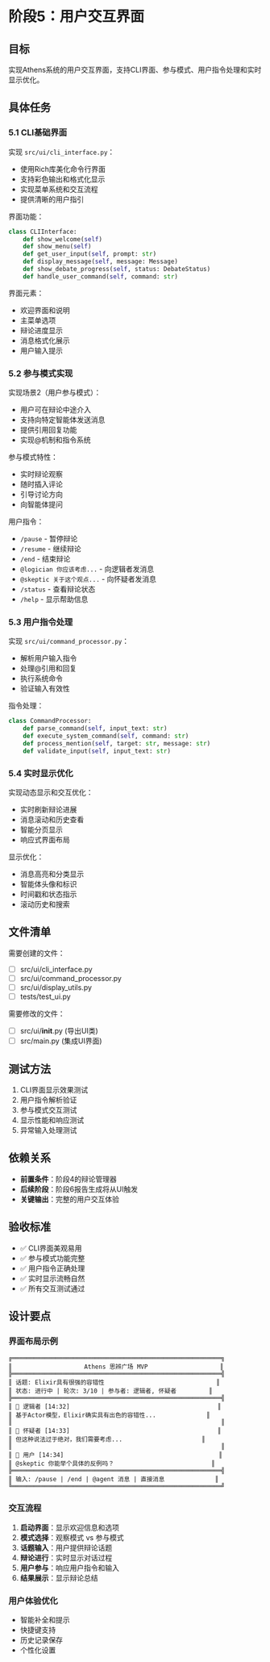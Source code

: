 # 阶段5：用户交互界面

## 目标
实现Athens系统的用户交互界面，支持CLI界面、参与模式、用户指令处理和实时显示优化。

## 具体任务

### 5.1 CLI基础界面
实现 `src/ui/cli_interface.py`：
- 使用Rich库美化命令行界面
- 支持彩色输出和格式化显示
- 实现菜单系统和交互流程
- 提供清晰的用户指引

界面功能：
```python
class CLIInterface:
    def show_welcome(self)
    def show_menu(self)
    def get_user_input(self, prompt: str)
    def display_message(self, message: Message)
    def show_debate_progress(self, status: DebateStatus)
    def handle_user_command(self, command: str)
```

界面元素：
- 欢迎界面和说明
- 主菜单选项
- 辩论进度显示
- 消息格式化展示
- 用户输入提示

### 5.2 参与模式实现
实现场景2（用户参与模式）：
- 用户可在辩论中途介入
- 支持向特定智能体发送消息
- 提供引用回复功能
- 实现@机制和指令系统

参与模式特性：
- 实时辩论观察
- 随时插入评论
- 引导讨论方向
- 向智能体提问

用户指令：
- `/pause` - 暂停辩论
- `/resume` - 继续辩论
- `/end` - 结束辩论
- `@logician 你应该考虑...` - 向逻辑者发消息
- `@skeptic 关于这个观点...` - 向怀疑者发消息
- `/status` - 查看辩论状态
- `/help` - 显示帮助信息

### 5.3 用户指令处理
实现 `src/ui/command_processor.py`：
- 解析用户输入指令
- 处理@引用和回复
- 执行系统命令
- 验证输入有效性

指令处理：
```python
class CommandProcessor:
    def parse_command(self, input_text: str)
    def execute_system_command(self, command: str)
    def process_mention(self, target: str, message: str)
    def validate_input(self, input_text: str)
```

### 5.4 实时显示优化
实现动态显示和交互优化：
- 实时刷新辩论进展
- 消息滚动和历史查看
- 智能分页显示
- 响应式界面布局

显示优化：
- 消息高亮和分类显示
- 智能体头像和标识
- 时间戳和状态指示
- 滚动历史和搜索

## 文件清单
需要创建的文件：
- [ ] src/ui/cli_interface.py
- [ ] src/ui/command_processor.py
- [ ] src/ui/display_utils.py
- [ ] tests/test_ui.py

需要修改的文件：
- [ ] src/ui/__init__.py (导出UI类)
- [ ] src/main.py (集成UI界面)

## 测试方法
1. CLI界面显示效果测试
2. 用户指令解析验证
3. 参与模式交互测试
4. 显示性能和响应测试
5. 异常输入处理测试

## 依赖关系
- **前置条件**：阶段4的辩论管理器
- **后续阶段**：阶段6报告生成将从UI触发
- **关键输出**：完整的用户交互体验

## 验收标准
- ✅ CLI界面美观易用
- ✅ 参与模式功能完整
- ✅ 用户指令正确处理
- ✅ 实时显示流畅自然
- ✅ 所有交互测试通过

## 设计要点

### 界面布局示例
```
╔══════════════════════════════════════════════════════════╗
║                    Athens 思辨广场 MVP                    ║
╠══════════════════════════════════════════════════════════╣
║ 话题: Elixir具有很强的容错性                               ║
║ 状态: 进行中 | 轮次: 3/10 | 参与者: 逻辑者, 怀疑者         ║
╠══════════════════════════════════════════════════════════╣
║ 🤔 逻辑者 [14:32]                                         ║
║ 基于Actor模型，Elixir确实具有出色的容错性...              ║
║                                                          ║
║ 🤨 怀疑者 [14:33]                                         ║
║ 但这种说法过于绝对，我们需要考虑...                      ║
║                                                          ║
║ 👤 用户 [14:34]                                           ║
║ @skeptic 你能举个具体的反例吗？                           ║
╠══════════════════════════════════════════════════════════╣
║ 输入: /pause | /end | @agent 消息 | 直接消息              ║
╚══════════════════════════════════════════════════════════╝
```

### 交互流程
1. **启动界面**：显示欢迎信息和选项
2. **模式选择**：观察模式 vs 参与模式
3. **话题输入**：用户提供辩论话题
4. **辩论进行**：实时显示对话过程
5. **用户参与**：响应用户指令和输入
6. **结果展示**：显示辩论总结

### 用户体验优化
- 智能补全和提示
- 快捷键支持
- 历史记录保存
- 个性化设置